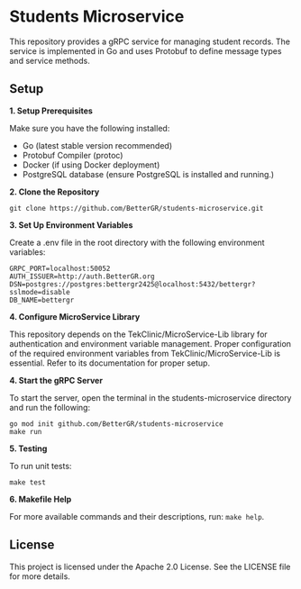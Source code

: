 # Students Microservice
This repository provides a gRPC service for managing student records. The service is implemented in Go and uses Protobuf to define message types and service methods.

## **Setup**

**1. Setup Prerequisites**
        
Make sure you have the following installed:

   - Go (latest stable version recommended)
   - Protobuf Compiler (protoc)
   - Docker (if using Docker deployment)
   - PostgreSQL database (ensure PostgreSQL is installed and running.)

**2. Clone the Repository**

    git clone https://github.com/BetterGR/students-microservice.git

**3. Set Up Environment Variables**

   Create a .env file in the root directory with the following environment variables:

    GRPC_PORT=localhost:50052  
    AUTH_ISSUER=http://auth.BetterGR.org  
    DSN=postgres://postgres:bettergr2425@localhost:5432/bettergr?sslmode=disable  
    DB_NAME=bettergr  

**4. Configure MicroService Library** 

This repository depends on the TekClinic/MicroService-Lib library for authentication and environment variable management. Proper configuration of the required environment variables from TekClinic/MicroService-Lib is essential. Refer to its documentation for proper setup.

**4. Start the gRPC Server**

To start the server, open the terminal in the students-microservice directory and run the following: 

    go mod init github.com/BetterGR/students-microservice
    make run

**5. Testing**

To run unit tests:
        
    make test

**6. Makefile Help**

For more available commands and their descriptions, run: `make help`.

## **License**

This project is licensed under the Apache 2.0 License. See the LICENSE file for more details.